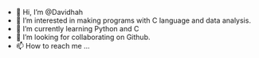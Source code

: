 - 👋 Hi, I’m @Davidhah
- 👀 I’m interested in making programs with C language and data analysis.
- 🌱 I’m currently learning Python and C
- 💞️ I’m looking for collaborating on Github.
- 📫 How to reach me ...

<!---
Davidhah/Davidhah is a ✨ special ✨ repository because its `README.md` (this file) appears on your GitHub profile.
You can click the Preview link to take a look at your changes.
--->
